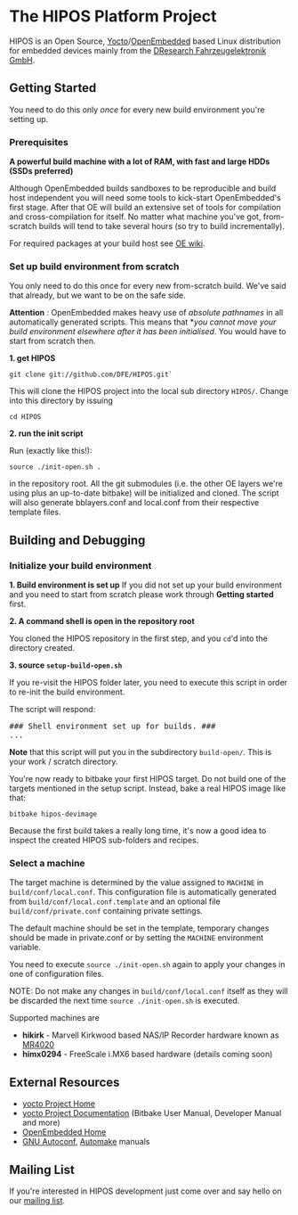 The HIPOS Platform Project
==========================

HIPOS is an Open Source,
[Yocto](https://www.yoctoproject.org)/[OpenEmbedded](http://openembedded.org)
based Linux distribution for embedded devices mainly from the
[DResearch Fahrzeugelektronik GmbH](http://www.dresearch-fe.de).

Getting Started
---------------

You need to do this only *once* for every new build environment you're setting up.

### Prerequisites

**A powerful build machine with a lot of RAM, with fast and large HDDs (SSDs preferred)**

Although OpenEmbedded builds sandboxes to be reproducible and build host independent you will need some tools to kick-start OpenEmbedded's first stage. After that OE will build an extensive set of tools for compilation and cross-compilation for itself. No matter what machine you've got, from-scratch builds will tend to take several hours (so try to build incrementally).

For required packages at your build host see [OE wiki](http://www.openembedded.org/wiki/Getting_started#Required_software).

### Set up build environment from scratch

You only need to do this once for every new from-scratch build. We've said that already, but we want to be on the safe side.

**Attention** : OpenEmbedded makes heavy use of *absolute pathnames* in all automatically generated scripts. This means that **you cannot move your build environment elsewhere after it has been initialised*. You would have to start from scratch then.

**1. get HIPOS**

```
git clone git://github.com/DFE/HIPOS.git`
```

This will clone the HIPOS project into the local sub directory `HIPOS/`. Change into this directory by issuing 

```
cd HIPOS
```

**2. run the init script**

Run (exactly like this!):
```
source ./init-open.sh .
```
in the repository root. All the git submodules (i.e. the other OE layers we're using plus an up-to-date bitbake) will be initialized and cloned. The script will also generate bblayers.conf and local.conf from their respective template files.

Building and Debugging
----------------------

### Initialize your build environment

**1. Build environment is set up**
If you did not set up your build environment and you need to start from scratch please work through **Getting started** first.

**2. A command shell is open in the repository root**

You cloned the HIPOS repository in the first step, and you `cd`'d into the directory created.

**3. source `setup-build-open.sh`**

If you re-visit the HIPOS folder later, you need to execute this script in order to re-init the build environment.

The script will respond:
<pre>
### Shell environment set up for builds. ###
...
</pre>

**Note** that this script will put you in the subdirectory `build-open/`. This is your work / scratch directory.

You're now ready to bitbake your first HIPOS target. Do not build one of the targets mentioned in the setup script. Instead, bake a real HIPOS image like that:

```
bitbake hipos-devimage
```

Because the first build takes a really long time, it's now a good idea to inspect the created HIPOS sub-folders and recipes.

### Select a machine
The target machine is determined by the value assigned to `MACHINE` in `build/conf/local.conf`.
This configuration file is automatically generated from `build/conf/local.conf.template` and an optional file
`build/conf/private.conf` containing private settings.

The default machine should be set in the template, temporary changes should be made in private.conf or by setting the `MACHINE` environment variable.

You need to execute `source ./init-open.sh` again to apply your changes in one of configuration files.

NOTE:
Do not make any changes in `build/conf/local.conf` itself as they will be discarded the next time `source ./init-open.sh` is executed.

Supported machines are
* **hikirk** - Marvell Kirkwood based NAS/IP Recorder hardware known as [MR4020](http://www.dresearch-fe.de/en/products/recorder/)
* **himx0294** - FreeScale i.MX6 based hardware (details coming soon)

External Resources
------------------

* [yocto Project Home](https://www.yoctoproject.org)
* [yocto Project Documentation](https://www.yoctoproject.org/documentation) (Bitbake User Manual, Developer Manual and more)
* [OpenEmbedded Home](http://openembedded.org)
* [GNU Autoconf](http://www.gnu.org/software/autoconf/manual/autoconf.html), [Automake](http://www.gnu.org/software/automake/manual/automake.html) manuals

Mailing List
------------

If you're interested in HIPOS development just come over and say hello on our
[mailing list](https://groups.google.com/a/dresearch-fe.de/group/hipos-devel-list/topics).
